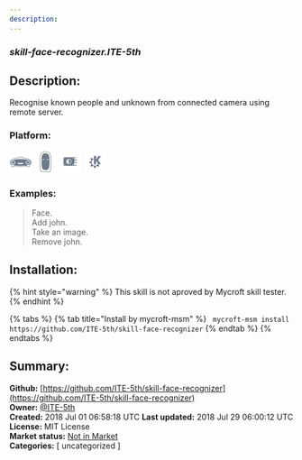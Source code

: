 ```yaml
---
description: 
---
```


### _skill-face-recognizer.ITE-5th_  
## Description:  
Recognise known people and unknown from connected camera using remote server.  
### Platform:  
 ![Mark I](../.gitbook/assets/mark-1-icon.png)  ![Mark II](../.gitbook/assets/mark-2-icon.png)  ![Picroft](../.gitbook/assets/picroft-icon.png)  ![plasmoid](../.gitbook/assets/kde.png)   
### Examples:  
> Face.  
> Add john.  
> Take an image.  
> Remove john.  
  
## Installation:  
{% hint style="warning" %}
This skill is not aproved by Mycroft skill tester.
{% endhint %}
    
{% tabs %}
{% tab title="Install by mycroft-msm" %}
``` mycroft-msm install https://github.com/ITE-5th/skill-face-recognizer```
{% endtab %}
  {% endtabs %}
    
## Summary:  
**Github:** [https://github.com/ITE-5th/skill-face-recognizer](https://github.com/ITE-5th/skill-face-recognizer)  
**Owner:** [@ITE-5th](https://github.com/ITE-5th)  
**Created:** 2018 Jul 01 06:58:18 UTC  **Last updated:** 2018 Jul 29 06:00:12 UTC  
**License:** MIT License  
**Market status:** [Not in Market](https://market.mycroft.ai/skill/)  
**Categories:** [ uncategorized ]   
